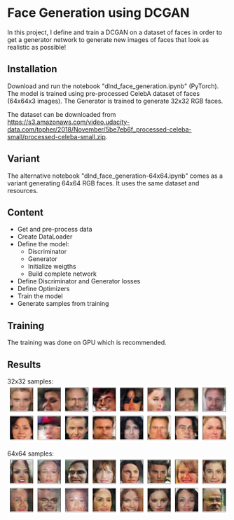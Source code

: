 # Face Generation using DCGAN

In this project, I define and train a DCGAN on a dataset of faces in order to get a generator network to generate new images of faces that look as realistic as possible!

## Installation

Download and run the notebook "dlnd_face_generation.ipynb" (PyTorch).
The model is trained using pre-processed CelebA dataset of faces (64x64x3 images). The Generator is trained to generate 32x32 RGB faces.

The dataset can be downloaded from https://s3.amazonaws.com/video.udacity-data.com/topher/2018/November/5be7eb6f_processed-celeba-small/processed-celeba-small.zip.

## Variant

The alternative notebook "dlnd_face_generation-64x64.ipynb" comes as a variant generating 64x64 RGB faces. It uses the same dataset and resources.

## Content

- Get and pre-process data
- Create DataLoader
- Define the model:
  - Discriminator
  - Generator
  - Initialize weigths
  - Build complete network
- Define Discriminator and Generator losses
- Define Optimizers
- Train the model
- Generate samples from training

## Training

The training was done on GPU which is recommended.

## Results

32x32 samples:
![32x32 samples](Generated_faces_32x32.png)

64x64 samples:
![64x64 samples](Generated_faces.png)
